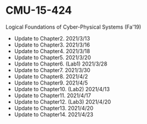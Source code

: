# CMU-15-424
Logical Foundations of Cyber-Physical Systems (Fa'19)
+ Update to Chapter2.  2021/3/13
+ Update to Chapter3.  2021/3/16
+ Update to Chapter4.  2021/3/18
+ Update to Chapter5.  2021/3/20
+ Update to Chapter6. (Lab1)  2021/3/28
+ Update to Chapter7.  2021/3/30
+ Update to Chapter8.  2021/4/2
+ Update to Chapter9.  2021/4/5
+ Update to Chapter10. (Lab2)  2021/4/13
+ Update to Chapter11. 2021/4/17
+ Update to Chapter12. (Lab3) 2021/4/20
+ Update to Chapter13. 2021/4/20
+ Update to Chapter14. 2021/4/23
